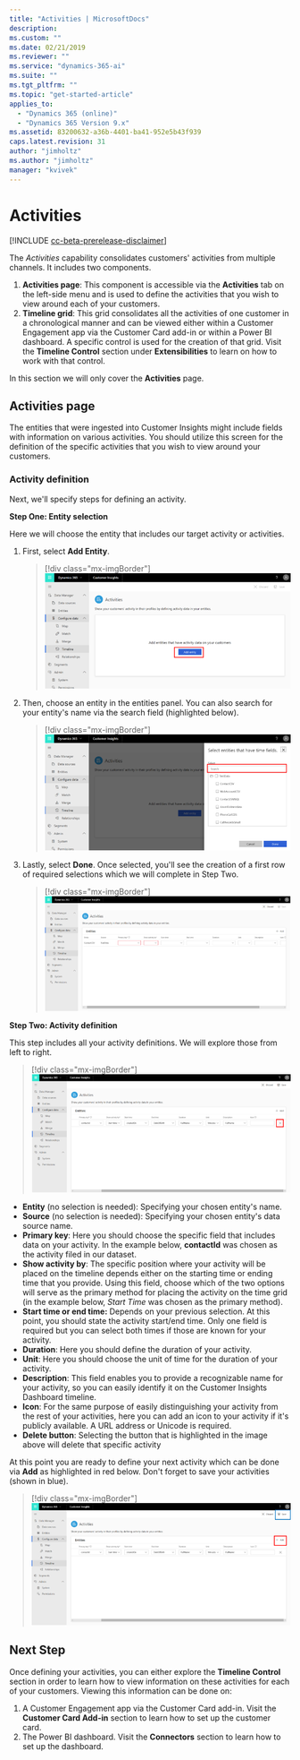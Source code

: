 ```yaml
---
title: "Activities | MicrosoftDocs"
description: 
ms.custom: ""
ms.date: 02/21/2019
ms.reviewer: ""
ms.service: "dynamics-365-ai"
ms.suite: ""
ms.tgt_pltfrm: ""
ms.topic: "get-started-article"
applies_to: 
  - "Dynamics 365 (online)"
  - "Dynamics 365 Version 9.x"
ms.assetid: 83200632-a36b-4401-ba41-952e5b43f939
caps.latest.revision: 31
author: "jimholtz"
ms.author: "jimholtz"
manager: "kvivek"
---
```

# Activities

[!INCLUDE [cc-beta-prerelease-disclaimer](../includes/cc-beta-prerelease-disclaimer.md)]

The *Activities* capability consolidates customers' activities from multiple channels. It includes two components.

1. **Activities page**: This component is accessible via the **Activities** tab on the left-side menu and is used to define the activities that you wish to view around each of your customers. 
2. **Timeline grid**: This grid consolidates all the activities of one customer in a chronological manner and can be viewed either within a Customer Engagement app via the Customer Card add-in or within a Power BI dashboard. A specific control is used for the creation of that grid. Visit the **Timeline Control** section under **Extensibilities** to learn on how to work with that control. 

In this section we will only cover the **Activities** page. 

## Activities page

The entities that were ingested into Customer Insights might include fields with information on various activities. You should utilize this screen for the definition of the specific activities that you wish to view around your customers.

### Activity definition

Next, we'll specify steps for defining an activity. 

**Step One: Entity selection**

Here we will choose the entity that includes our target activity or activities.

1. First, select **Add Entity**.
  
   > [!div class="mx-imgBorder"] 
   > ![](media/activities-add-entity.png "Activities add entity")

2. Then, choose an entity in the entities panel. You can also search for your entity's name via the search field (highlighted below).
   
   > [!div class="mx-imgBorder"] 
   > ![](media/activities-search-entities.png "Activities search entities")

3. Lastly, select **Done**. Once selected, you'll see the creation of a first row of required selections which we will complete in Step Two.
 
   > [!div class="mx-imgBorder"] 
   > ![](media/activities-entities-define.png "Activities define entities")

**Step Two: Activity definition**

This step includes all your activity definitions. We will explore those from left to right.

> [!div class="mx-imgBorder"] 
> ![](media/activities-entities-close.png "Activities entities close")
    
- **Entity** (no selection is needed): Specifying your chosen entity's name.
- **Source** (no selection is needed): Specifying your chosen entity's data source name.
- **Primary key**: Here you should choose the specific field that includes data on your activity. In the example below, **contactId** was chosen as the activity filed in our dataset.
- **Show activity by**: The specific position where your activity will be placed on the timeline depends either on the starting time or ending time that you provide. Using this field, choose which of the two options will serve as the primary method for placing the activity on the time grid (in the example below, *Start Time* was chosen as the primary method).
- **Start time or end time:** Depends on your previous selection. At this point, you should state the activity start/end time. Only one field is required but you can select both times if those are known for your activity.
- **Duration**: Here you should define the duration of your activity. 
- **Unit**: Here you should choose the unit of time for the duration of your activity.
- **Description**: This field enables you to provide a recognizable name for your activity, so you can easily identify it on the Customer Insights Dashboard timeline. 
- **Icon**: For the same purpose of easily distinguishing your activity from the rest of your activities, here you can add an icon to your activity if it's publicly available. A URL address or Unicode is required.
- **Delete button**: Selecting the button that is highlighted in the image above will delete that specific activity
  
At this point you are ready to define your next activity which can be done via **Add** as highlighted in red below. Don't forget to save your activities (shown in blue).

> [!div class="mx-imgBorder"] 
> ![](media/activities-add-save-entity.png "Activities entities add and save")
   
## Next Step

Once defining your activities, you can either explore the **Timeline Control** section in order to learn how to view information on these activities for each of your customers. Viewing this information can be done on:

1. A Customer Engagement app via the Customer Card add-in. Visit the **Customer Card Add-in** section to learn how to set up the customer card.
2. The Power BI dashboard. Visit the **Connectors** section to learn how to set up the dashboard. 




 
